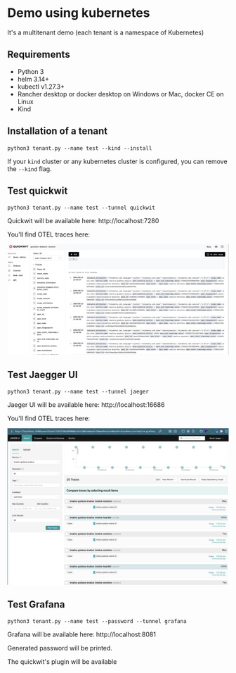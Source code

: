 # Demo using kubernetes

It's a multitenant demo (each tenant is a namespace of Kubernetes)

## Requirements

* Python 3
* helm 3.14+
* kubectl v1.27.3+
* Rancher desktop or docker desktop on Windows or Mac, docker CE on Linux
* Kind

## Installation of a tenant

```shell
python3 tenant.py --name test --kind --install
```

If your `kind` cluster or any kubernetes cluster is configured, you can remove the `--kind` flag.

## Test quickwit

```shell
python3 tenant.py --name test --tunnel quickwit
```

Quickwit will be available here: http://localhost:7280 

You'll find OTEL traces here:

![qw-traces](../img/qw-traces.png)

## Test Jaegger UI

```shell
python3 tenant.py --name test --tunnel jaeger
```

Jaeger UI will be available here: http://localhost:16686

You'll find OTEL traces here:

![jaeger-ui](../img/jaeger-ui.png)

## Test Grafana

```shell
python3 tenant.py --name test --password --tunnel grafana
```

Grafana will be available here: http://localhost:8081

Generated password will be printed.

The quickwit's plugin will be available
